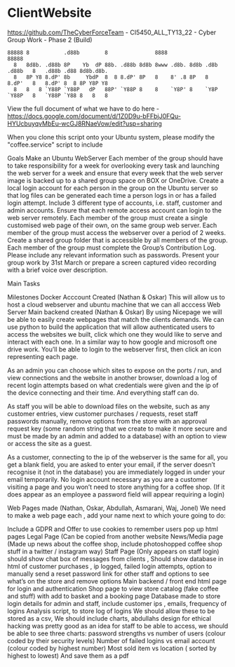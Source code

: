 # ClientWebsite
https://github.com/TheCyberForceTeam - CI5450_ALL_TY13_22 - Cyber Group Work - Phase 2 (Build)

```
88888 8           .d88b        8               8888                       88888                      
  8   8d8b. .d88b 8P    Yb  dP 88b. .d88b 8d8b 8www .d8b. 8d8b .d8b .d88b   8   .d88b .d88 8d8b.d8b. 
  8   8P Y8 8.dP' 8b     YbdP  8  8 8.dP' 8P   8    8' .8 8P   8    8.dP'   8   8.dP' 8  8 8P Y8P Y8 
  8   8   8 `Y88P `Y88P   dP   88P' `Y88P 8    8    `Y8P' 8    `Y8P `Y88P   8   `Y88P `Y88 8   8   8 
```

View the full document of what we have to do here - https://docs.google.com/document/d/1Z0D9u-bFFbjJ0FQu-HYUcbuyqvMbEu-wcGJ8RNaeVow/edit?usp=sharing


When you clone this script onto your Ubuntu system, 
please modify the "coffee.service" script to include 

Goals
Make an Ubuntu WebServer
Each member of the group should have to take responsibility for a week for overlooking every task and launching the web server for a week and ensure that every week that the web server image is backed up to a shared group space on BOX or OneDrive.
Create a local login account for each person in the group on the Ubuntu server so that log files can be generated each time a person logs in or has a failed login attempt. Include 3 different type of accounts, i.e. staff, customer and admin accounts.
Ensure that each remote access account can login to the web server remotely.
Each member of the group must create a single customised web page of their own, on the same group web server.
Each member of the group must access the webserver over a period of 2 weeks.
Create a shared group folder that is accessible by all members of the group.
Each member of the group must complete the Group’s Contribution Log.
Please include any relevant information such as passwords.
Present your group work by 31st March or prepare a screen captured video recording with a brief voice over description.


Main Tasks 

Milestones
Docker Acccount Created (Nathan & Oskar)
This will allow us to host a cloud webserver and ubuntu machine that we can all acccess
Web Server Main backend created (Nathan & Oskar)
By using Nicepage we will be able to easily create webpages that match the clients demands. We can use python to build the application that will allow authenticated users to access the websites we built, click which one they would like to serve and interact with each one. In a similar way to how google and microsoft one drive work. You’ll be able to login to the webserver first, then click an icon representing each page. 

As an admin you can choose which sites to expose on the ports / run, and view connections and the website in another browser, download a log of recent login attempts based on what credentials were given and the ip of the device connecting and their time. And everything staff can do.

As staff you will be able to download files on the website, such as any customer entries, view customer purchases / requests, reset staff passwords manually, remove options from the store with an approval request key (some random string that we create to make it more secure and must be made by an admin and added to a database) with an option to view or access the site as a guest.

As a customer, connecting to the ip of the webserver is the same for all, you get a blank field, you are asked to enter your email, if the server doesn’t recognise it (not in the database) you are immediately logged in under your email temporarily. No login account necessary as you are a customer visiting a page and you won’t need to store anything for a coffee shop. (If it does appear as an employee a password field will appear requiring a login) 

Web Pages made (Nathan, Oskar, Abdullah, Asmarani, Waj, Jonel)
We need to make a web page each , add your name next to which youre going to do:


Include a GDPR and Offer to use cookies to remember users pop up html pages
Legal Page (Can be copied from another website
News/Media page (Made up news about the coffee shop, include photoshopped coffee shop stuff in a twitter / instagram way)
Staff Page (Only appears on staff login) should show chat box of messages from clients , Should show database in html of customer purchases , ip logged, failed login attempts, option to manually send a reset password link for other staff and options to see what’s on the store and remove options 
Main backend / front end html page for login and authentication 
Shop page to view store catalog (fake coffee and stuff) with add to basket and a booking page
Database made to store login details for admin and staff, include customer ips , emails, frequency of logins
Analysis script, to store log of logins
We should allow these to be stored as a csv, 
We should include charts, abdullahs design for ethical hacking was pretty good as an idea for staff to be able to access, we should be able to see three charts:
password strengths vs number of users (colour coded by their security levels)
Number of failed logins vs email account (colour coded by highest number)
Most sold item vs location ( sorted by highest to lowest)
And save them as a pdf
